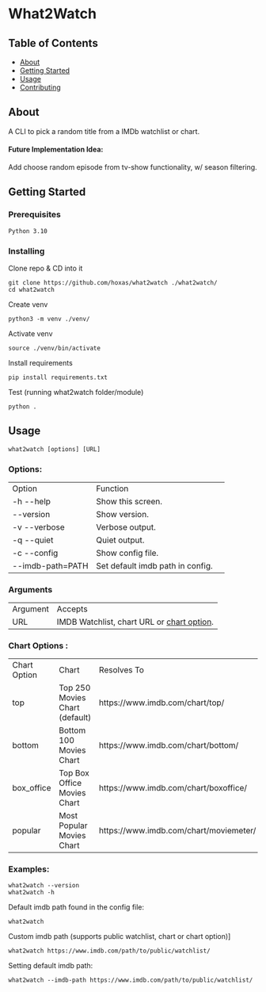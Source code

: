 # What2Watch

## Table of Contents

-   [About](#about)
-   [Getting Started](#getting_started)
-   [Usage](#usage)
-   [Contributing](../CONTRIBUTING.md)

## About <a name = "about"></a>

A CLI to pick a random title from a IMDb watchlist or chart.

#### Future Implementation Idea:

Add choose random episode from tv-show functionality, w/ season filtering.

## Getting Started <a name = "getting_started"></a>

### Prerequisites

```
Python 3.10
```

### Installing

Clone repo & CD into it

```
git clone https://github.com/hoxas/what2watch ./what2watch/
cd what2watch
```

Create venv

```
python3 -m venv ./venv/
```

Activate venv

```
source ./venv/bin/activate
```

Install requirements

```
pip install requirements.txt
```

Test (running what2watch folder/module)

```
python .
```

## Usage <a name = "usage"></a>

```
what2watch [options] [URL]
```

### Options:

<table>
<tr><td>Option</td><td>Function</td></tr>
<tr><td>-h --help</td> <td>Show this screen.</td></tr>
<tr><td>--version</td> <td>Show version.</td></tr>
<tr><td>-v --verbose</td> <td>Verbose output.</td></tr>
<tr><td>-q --quiet</td> <td>Quiet output.</td><tr>
<tr><td>-c --config</td> <td>Show config file.</td><tr>
<tr><td>--imdb-path=PATH</td> <td>Set default imdb path in config.<td><tr>
</table>

### Arguments

<table>
<tr><td>Argument</td><td>Accepts</td></tr>
<tr><td>URL</td><td>IMDB Watchlist, chart URL or <a href="#chart_options">chart option</a>.</td></tr>
</table>

### Chart Options <a name = "chart_options"></a>:

<table>
<tr><td>Chart Option</td><td>Chart</td><td>Resolves To</td></tr>
<tr><td>top</td><td>Top 250 Movies Chart (default)</td><td>https://www.imdb.com/chart/top/</td></tr>
<tr><td>bottom</td> <td>Bottom 100 Movies Chart</td><td>https://www.imdb.com/chart/bottom/</td></tr>
<tr><td>box_office</td> <td>Top Box Office Movies Chart</td><td>https://www.imdb.com/chart/boxoffice/</td></tr>
<tr><td>popular</td> <td>Most Popular Movies Chart</td><td>https://www.imdb.com/chart/moviemeter/</td><tr>
</table>

### Examples:

```
what2watch --version
what2watch -h
```

Default imdb path found in the config file:

```
what2watch
```

Custom imdb path (supports public watchlist, chart or chart option)]

```
what2watch https://www.imdb.com/path/to/public/watchlist/
```

Setting default imdb path:

```
what2watch --imdb-path https://www.imdb.com/path/to/public/watchlist/
```
